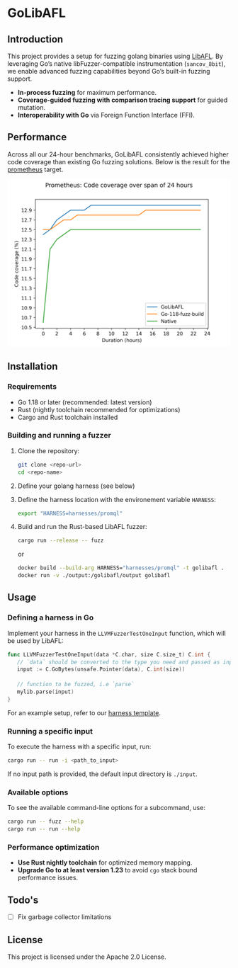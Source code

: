 # GoLibAFL

## Introduction
This project provides a setup for fuzzing golang binaries using [LibAFL](https://github.com/AFLplusplus/LibAFL).
By leveraging Go’s native libFuzzer-compatible instrumentation (`sancov_8bit`), we enable advanced fuzzing capabilities beyond Go’s built-in fuzzing support.

- **In-process fuzzing** for maximum performance.
- **Coverage-guided fuzzing with comparison tracing support** for guided mutation.
- **Interoperability with Go** via Foreign Function Interface (FFI).

## Performance
Across all our 24-hour benchmarks, GoLibAFL consistently achieved higher code coverage than existing Go fuzzing solutions. Below is the result for the [prometheus](./harnesses/promql/) target.

<img src="images/performance.png" width="600">

## Installation
### Requirements
- Go 1.18 or later (recommended: latest version)
- Rust (nightly toolchain recommended for optimizations)
- Cargo and Rust toolchain installed

### Building and running a fuzzer
1. Clone the repository:
   ```sh
   git clone <repo-url>
   cd <repo-name>
   ```
2. Define your golang harness (see below)
3. Define the harness location with the environement variable `HARNESS`:
    ```sh
    export "HARNESS=harnesses/promql"
    ```
4. Build and run the Rust-based LibAFL fuzzer:
   ```sh
   cargo run --release -- fuzz
   ```

   or

   ```sh
   docker build --build-arg HARNESS="harnesses/promql" -t golibafl .
   docker run -v ./output:/golibafl/output golibafl
   ```
## Usage
### Defining a harness in Go
Implement your harness in the `LLVMFuzzerTestOneInput` function, which will be used by LibAFL:
```go
func LLVMFuzzerTestOneInput(data *C.char, size C.size_t) C.int {
   // `data` should be converted to the type you need and passed as input
   input := C.GoBytes(unsafe.Pointer(data), C.int(size))

   // function to be fuzzed, i.e `parse`
   mylib.parse(input)
}
```

For an example setup, refer to our [harness template](./harness_template/).

### Running a specific input
To execute the harness with a specific input, run:
```sh
cargo run -- run -i <path_to_input>
```
If no input path is provided, the default input directory is `./input`.

### Available options
To see the available command-line options for a subcommand, use:
```sh
cargo run -- fuzz --help
cargo run -- run --help
```

### Performance optimization
- **Use Rust nightly toolchain** for optimized memory mapping.
- **Upgrade Go to at least version 1.23** to avoid `cgo` stack bound performance issues.

## Todo's
- [ ] Fix garbage collector limitations

## License
This project is licensed under the Apache 2.0 License.
